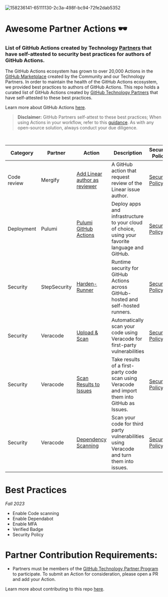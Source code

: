 
![158236141-65111130-2c3a-498f-bc94-72fe2dab5352](https://user-images.githubusercontent.com/54083068/158707540-7e08b789-475d-4a3f-800a-c0197412cf53.png)
# Awesome Partner Actions 🕶️
### List of GitHub Actions created by Technology [Partners](https://partner.github.com/technology-partners) that have self-attested to security best practices for authors of GitHub Actions. 

The GitHub Actions ecosystem has grown to over 20,000 Actions in the [GitHub Marketplace](https://github.com/marketplace) created by the Community and our Technology Partners. In order to maintain the health of the GitHub Actions ecosystem, we provided best practices to authors of GitHub Actions. This repo holds a curated list of GitHub Actions created by [GitHub Technology Partners](https://partner.github.com/technology-partners) that have self-attested to these best practices. 

Learn more about GitHub Actions [here](https://github.com/features/actions).

>**Disclaimer:** GitHub Partners self-attest to these best practices; When using Actions in your workflow, refer to this [guidance](https://docs.github.com/en/actions/security-guides/security-hardening-for-github-actions). As with any open-source solution, always conduct your due diligence.


<br/>


|Category|Partner|Action|Description|Security Policy|
|-|-|-|-|-|
|Code review|Mergify|[Add Linear author as reviewer](https://github.com/Mergifyio/gha-add-linear-author-as-reviewer)|A GitHub action that request review of the Linear issue author.|[Security Policy](https://github.com/Mergifyio/gha-add-linear-author-as-reviewer/blob/main/SECURITY.md)|
|Deployment|Pulumi|[Pulumi GitHub Actions](https://github.com/pulumi/actions)|Deploy apps and infrastructure to your cloud of choice, using your favorite language and GitHub.|[Security Policy](https://github.com/pulumi/actions/security/policy)|
|Security|StepSecurity|[Harden-Runner](https://github.com/step-security/harden-runner)|Runtime security for GitHub Actions across GitHub-hosted and self-hosted runners.|[Security Policy](https://github.com/step-security/harden-runner/blob/main/SECURITY.md)|
|Security|Veracode|[Upload & Scan](https://github.com/veracode/veracode-uploadandscan-action)|Automatically scan your code using Veracode for first-party vulnerabilities|[Security Policy](https://github.com/veracode/veracode-uploadandscan-action/blob/master/SECURITY.md)|
|Security|Veracode|[Scan Results to Issues](https://github.com/veracode/veracode-flaws-to-issues)|Take results of a first-party code scan using Veracode and import them into GitHub as Issues.|[Security Policy](https://github.com/veracode/veracode-flaws-to-issues/blob/main/SECURITY.md)|
|Security|Veracode|[Dependency Scanning](https://github.com/veracode/veracode-sca)|Scan your code for third party vulnerabilities using Veracode and turn them into issues.|[Security Policy](https://github.com/veracode/veracode-sca/blob/main/SECURITY.md)|

# Best Practices
_Fall 2023_

- Enable Code scanning
- Enable Dependabot 
- Enable MFA
- Verified Badge
- Security Policy

<!--Learn more about best practices for authors of GitHub Actions [here](url)-->

# Partner Contribution Requirements:

- Partners must be members of the [GitHub Technology Partner Program](https://partner.github.com/technology-partners) to participate. To submit an Action for consideration, please open a PR and add your Action. 

Learn more about contributing to this repo [here](contributing.md).





